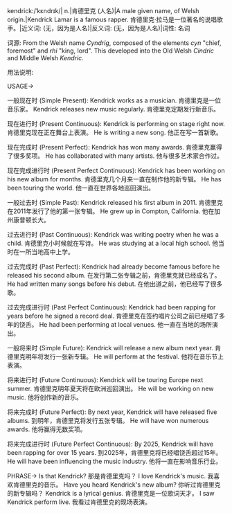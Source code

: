 kendrick:/ˈkɛndrɪk/| n.|肯德里克 (人名)|A male given name, of Welsh origin.|Kendrick Lamar is a famous rapper. 肯德里克·拉马是一位著名的说唱歌手。|近义词: (无，因为是人名)|反义词: (无，因为是人名)|词性: 名词

词源:
From the Welsh name *Cyndrig*, composed of the elements *cyn* "chief, foremost" and *rhi* "king, lord".  This developed into the Old Welsh *Cindric* and Middle Welsh *Kendric*.

用法说明:

USAGE->

一般现在时 (Simple Present):
Kendrick works as a musician. 肯德里克是一位音乐家。
Kendrick releases new music regularly. 肯德里克定期发行新音乐。


现在进行时 (Present Continuous):
Kendrick is performing on stage right now. 肯德里克现在正在舞台上表演。
He is writing a new song. 他正在写一首新歌。


现在完成时 (Present Perfect):
Kendrick has won many awards. 肯德里克赢得了很多奖项。
He has collaborated with many artists. 他与很多艺术家合作过。


现在完成进行时 (Present Perfect Continuous):
Kendrick has been working on his new album for months. 肯德里克几个月来一直在制作他的新专辑。
He has been touring the world. 他一直在世界各地巡回演出。


一般过去时 (Simple Past):
Kendrick released his first album in 2011. 肯德里克在2011年发行了他的第一张专辑。
He grew up in Compton, California. 他在加州康普顿长大。


过去进行时 (Past Continuous):
Kendrick was writing poetry when he was a child. 肯德里克小时候就在写诗。
He was studying at a local high school. 他当时在一所当地高中上学。


过去完成时 (Past Perfect):
Kendrick had already become famous before he released his second album. 在发行第二张专辑之前，肯德里克就已经成名了。
He had written many songs before his debut. 在他出道之前，他已经写了很多歌。


过去完成进行时 (Past Perfect Continuous):
Kendrick had been rapping for years before he signed a record deal. 肯德里克在签约唱片公司之前已经唱了多年的饶舌。
He had been performing at local venues. 他一直在当地的场所演出。


一般将来时 (Simple Future):
Kendrick will release a new album next year. 肯德里克明年将发行一张新专辑。
He will perform at the festival. 他将在音乐节上表演。


将来进行时 (Future Continuous):
Kendrick will be touring Europe next summer. 肯德里克明年夏天将在欧洲巡回演出。
He will be working on new music. 他将创作新的音乐。


将来完成时 (Future Perfect):
By next year, Kendrick will have released five albums. 到明年，肯德里克将发行五张专辑。
He will have won numerous awards. 他将赢得无数奖项。


将来完成进行时 (Future Perfect Continuous):
By 2025, Kendrick will have been rapping for over 15 years. 到2025年，肯德里克将已经唱饶舌超过15年。
He will have been influencing the music industry. 他将一直在影响音乐行业。


PHRASE->
Is that Kendrick? 那是肯德里克吗？
I love Kendrick's music. 我喜欢肯德里克的音乐。
Have you heard Kendrick's new album? 你听过肯德里克的新专辑吗？
Kendrick is a lyrical genius. 肯德里克是一位歌词天才。
I saw Kendrick perform live. 我看过肯德里克的现场表演。
